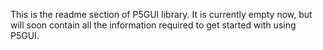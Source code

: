 This is the readme section of P5GUI library.
It is currently empty now, but will soon contain all the information required to get started with using P5GUI.

